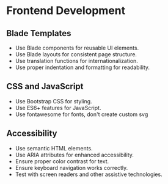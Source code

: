 # Frontend Development

## Blade Templates
- Use Blade components for reusable UI elements.
- Use Blade layouts for consistent page structure.
- Use translation functions for internationalization.
- Use proper indentation and formatting for readability.

## CSS and JavaScript
- Use Bootstrap CSS for styling.
- Use ES6+ features for JavaScript.
- Use fontawesome for fonts, don't create custom svg

## Accessibility
- Use semantic HTML elements.
- Use ARIA attributes for enhanced accessibility.
- Ensure proper color contrast for text.
- Ensure keyboard navigation works correctly.
- Test with screen readers and other assistive technologies.
